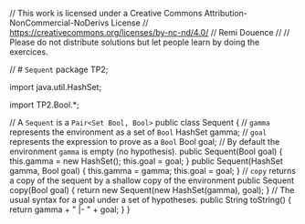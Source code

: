 
// This work is licensed under a Creative Commons Attribution-NonCommercial-NoDerivs License
// https://creativecommons.org/licenses/by-nc-nd/4.0/
// Remi Douence
//
// Please do not distribute solutions but let people learn by doing the exercices.

// # `Sequent` 
package TP2;

import java.util.HashSet;

import TP2.Bool.*;

// A `Sequent` is a `Pair<Set Bool, Bool>` 
public class Sequent {
	// `gamma` represents the environment as a set of `Bool`
	HashSet<Bool> gamma;
	// `goal` represents the expression to prove as a `Bool`
	Bool goal;
	// By default the environment `gamma` is empty (no hypothesis). 
	public Sequent(Bool goal) {
		this.gamma = new HashSet<Bool>();
		this.goal = goal;
	}
	public Sequent(HashSet<Bool> gamma, Bool goal) {
		this.gamma = gamma;
		this.goal = goal;
	}
	// `copy` returns a copy of the sequent by a shallow copy of the environment 
	public Sequent copy(Bool goal) {
		return new Sequent(new HashSet<Bool>(gamma), goal);
	}
	// The usual syntax for a goal under a set of hypotheses. 
	public String toString() {
		return gamma + " |- " + goal;
	}
}


